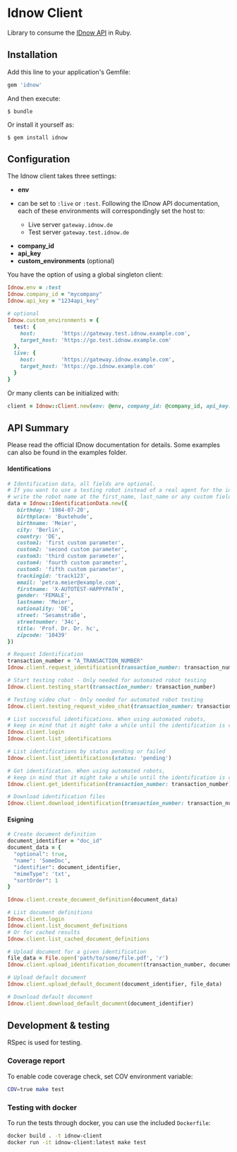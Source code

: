# Idnow Client

Library to consume the [IDnow API](http://www.idnow.eu/developers)  in Ruby.

## Installation

Add this line to your application's Gemfile:

```ruby
gem 'idnow'
```

And then execute:

    $ bundle

Or install it yourself as:

    $ gem install idnow

## Configuration

The Idnow client takes three settings:

*  **env**

  - can be set to `:live` or `:test`. Following the IDnow API documentation, each of these environments will correspondingly set the host to:

      -  Live server `gateway.idnow.de`
      -  Test server `gateway.test.idnow.de`

*  **company_id**
*  **api_key**
*  **custom_environments** (optional)

You have the option of using a global singleton client:

```ruby
Idnow.env = :test
Idnow.company_id = "mycompany"
Idnow.api_key = "1234api_key"

# optional
Idnow.custom_environments = {
  test: {
    host:        'https://gateway.test.idnow.example.com',
    target_host: 'https://go.test.idnow.example.com'
  },
  live: {
    host:        'https://gateway.idnow.example.com',
    target_host: 'https://go.idnow.example.com'
  }
}
```

Or many clients can be initialized with:

```ruby
client = Idnow::Client.new(env: @env, company_id: @company_id, api_key: @api_key)
```

## API Summary

Please read the official IDnow documentation for details. Some examples can also be found in the examples folder.

#### Identifications

```ruby
# Identification data, all fields are optional.
# If you want to use a testing robot instead of a real agent for the identification,
# write the robot name at the first_name, last_name or any custom field.
data = Idnow::IdentificationData.new({
   birthday: '1984-07-20',
   birthplace: 'Buxtehude',
   birthname: 'Meier',
   city: 'Berlin',
   country: 'DE',
   custom1: 'first custom parameter',
   custom2: 'second custom parameter',
   custom3: 'third custom parameter',
   custom4: 'fourth custom parameter',
   custom5: 'fifth custom parameter',
   trackingid: 'track123',
   email: 'petra.meier@example.com',
   firstname: 'X-AUTOTEST-HAPPYPATH',
   gender: 'FEMALE',
   lastname: 'Meier',
   nationality: 'DE',
   street: 'Sesamstraße',
   streetnumber: '34c',
   title: 'Prof. Dr. Dr. hc',
   zipcode: '10439'
})

# Request Identification
transaction_number = "A_TRANSACTION_NUMBER"
Idnow.client.request_identification(transaction_number: transaction_number, identification_data: data)

# Start testing robot - Only needed for automated robot testing
Idnow.client.testing_start(transaction_number: transaction_number)

# Testing video chat - Only needed for automated robot testing
Idnow.client.testing_request_video_chat(transaction_number: transaction_number)

# List successful identifications. When using automated robots,
# keep in mind that it might take a while until the identification is completed.
Idnow.client.login
Idnow.client.list_identifications

# List identifications by status pending or failed
Idnow.client.list_identifications(status: 'pending')

# Get identification. When using automated robots,
# keep in mind that it might take a while until the identification is completed.
Idnow.client.get_identification(transaction_number: transaction_number)

# Download identification files
Idnow.client.download_identification(transaction_number: transaction_number)
```

#### Esigning

```ruby
# Create document definition
document_identifier = "doc_id"
document_data = {
  "optional": true,
  "name": 'SomeDoc',
  "identifier": document_identifier,
  "mimeType": 'txt',
  "sortOrder": 1
}

Idnow.client.create_document_definition(document_data)

# List document definitions
Idnow.client.login
Idnow.client.list_document_definitions
# Or for cached results
Idnow.client.list_cached_document_definitions

# Upload document for a given identification
file_data = File.open('path/to/some/file.pdf', 'r')
Idnow.client.upload_identification_document(transaction_number, document_identifier, file_data)

# Upload default document
Idnow.client.upload_default_document(document_identifier, file_data)

# Download default document
Idnow.client.download_default_document(document_identifier)
```

## Development & testing

RSpec is used for testing.

### Coverage report

To enable code coverage check, set COV environment variable:

```sh
COV=true make test
```

### Testing with docker

To run the tests through docker, you can use the included `Dockerfile`:

```sh
docker build . -t idnow-client
docker run -it idnow-client:latest make test
```
